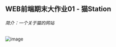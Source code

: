 ## WEB前端期末大作业01 - 猫Station

###### 简介：一个关于猫的网站

![image](https://github.com/user-attachments/assets/6a1c3b6c-d6d2-4841-a30e-46cb5dcf509e)
